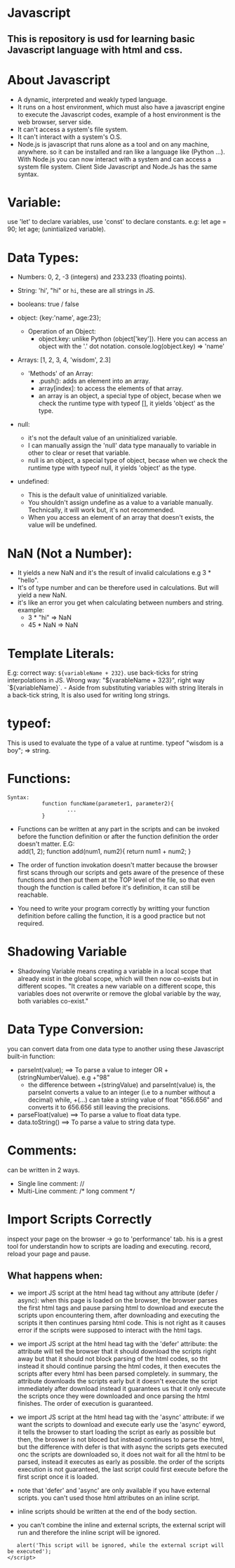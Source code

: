 # Javascript
## This is repository is usd for learning basic Javascript language with html and css.

# About Javascript
- A dynamic, interpreted and weakly typed language.
- It runs on a host environment, which must also have a javascript engine to execute the Javascript codes, example of a host environment is the web browser, server side.
- It can't access a system's file system.
- It can't interact with a system's O.S.
- Node.js is javascript that runs alone as a tool and on any machine, anywhere. so it can be installed and ran like a language like (Python ...). With Node.js you can now interact with a system and can access a system file system. Client Side Javascript and Node.Js has the same syntax.

# Variable:
use 'let' to declare variables, use 'const' to declare constants.
e.g: let age = 90;
     let age; (unintialized variable).

# Data Types:
- Numbers: 0, 2, -3 (integers) and  233.233 (floating points).
- String: 'hi', "hi" or `hi`, these are all strings in JS.
- booleans: true / false
- object: {key:'name', age:23};
     * Operation of an Object:
          - object.key: unlike Python (object['key']). Here you can access an object with the '.' dot notation. console.log(object.key) => 'name'

- Arrays: [1, 2, 3, 4, 'wisdom', 2.3]
    * 'Methods' of an Array:
      - .push(): adds an element into an array.
      - array[index]: to access the elements of that array.
      - an array is an object, a special type of object, becase when we check the runtime type with typeof [], it yields 'object' as the type.

- null:
     * it's not the default value of an uninitialized variable.
     * I can manually assign the 'null' data type manaually to variable in other to clear or reset that variable.
     * null is an object, a special type of object, becase when we check the runtime type with typeof null, it yields 'object' as the type.
     
- undefined: 
   * This is the default value of uninitialized variable.
   * You shouldn't assign undefine as a value to a variable manually. Technically, it will work but, it's not recommended.
   * When you access an element of an array that doesn't exists, the value will be undefined.

# NaN (Not a Number):
   - It yields a new NaN and it's the result of invalid calculations e.g 3 * "hello".
   - It's of type number and can be therefore used in calculations. But will yield a new NaN.
   - it's like an error you get when calculating between numbers and string.
   example: 
        - 3 * "hi" => NaN
        - 45 * NaN => NaN

# Template Literals:
E.g: correct way: `${variableName + 232}`.  use back-ticks for string interpolations in JS. 
       Wrong way: "${varableName + 323}", right way `${variableName}`.
    - Aside from substituting variables with string literals in a back-tick string, It is also used for writing long strings.

# typeof:
This is used to evaluate the type of a value at runtime.
typeof "wisdom is a boy"; => string.

# Functions:
    Syntax: 
               function funcName(parameter1, parameter2){
                       ...      
               }
  - Functions can be written at any part in the scripts and can be invoked before the function definition or after the function definition the order doesn't matter.
  E.G:      
               add(1, 2); 
                function add(num1, num2){
                   return num1 + num2;
               }

- The order of function invokation doesn't matter because the browser first scans through our scripts and gets aware of the presence of these functions and then put them at the TOP level of the file, so that even though the function is called before it's definition, it can still be reachable.
- You need to write your program correctly by writting your function definition before calling the  function, it is a good practice but not required.


# Shadowing Variable
- Shadowing Variable means creating a variable in a local scope that  already exist in the global scope, which will then now co-exists but in different scopes.
      "It creates a new variable on a different scope, this variables does not overwrite or remove the global variable by the way, both variables co-exist."


# Data Type Conversion:
you can convert data from one data type to another using these Javascript built-in function:
- parseInt(value); ==> To parse a value to integer OR +(stringNumberValue). e.g +"98"
    - the difference between +(stringValue) and parseInt(value) is, the parseInt converts a value to an integer (i.e to a number without a decimal) while, +(...) can take a striing value of float "656.656" and converts it to 656.656 still leaving the precisions.
- parseFloat(value) ==> To parse a value to float data type.
- data.toString() ==> To parse a value to string data type.


# Comments:
can be written in 2 ways. 
- Single line comment: //
- Multi-Line comment: /* long comment */

# Import Scripts Correctly
inspect your page on the browser -> go to 'performance' tab. his is a grest tool for understandin how to scripts are loading and executing.
record, reload your page and pause.

## What happens when:
  - we import JS script at the html head tag without any attribute (defer / async): when this page is loaded on the browser, the browser parses the first html tags and pause parsing html to download and execute the scripts upon encountering them, after downloading and executing the scripts it then continues parsing html code. This is not right as it causes error if the scripts were supposed to interact with the html tags.

  - we import JS script at the html head tag with the 'defer' attribute: the attribute will tell the browser that it should download the scripts right away but that it should not block parsing of the html codes, so tht instead it should continue parsing the html codes, it then executes the scripts after every html has been parsed completely. in summary, the attribute downloads the scripts early but it doesn't execute the script immediately after download instead it guarantees us that it only execute the scripts once they were downloaded and once parsing the html finishes. The order of execution is guaranteed.

  - we import JS script at the html head tag with the 'async' attribute: if we want the scripts to download and execute early use the 'async' eyword, it tells the browser to start loading the script as early as possible but then, the broswer is not bloced but instead continues to parse the html, but the difference with defer is that with async the scripts gets executed onc the scripts are downloaded so, it does not wait for all the html to be parsed, instead it executes as early as possible. the order of the scripts execution is not guaranteed, the last script could first execute before the first script once it is loaded.

  - note that 'defer' and 'async' are only available if you have external scripts. you can't used those html attributes on an inline script.

  - inline scripts should be written at the end of the body section.

  - you can't combine the inline and external scripts, the external script will run and therefore the inline script will be ignored.

  ```<script src="">
     alert('This script will be ignored, while the external script will be executed');
  </script>